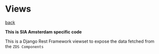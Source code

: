 # Views

[back](./readme.md)

**This is SIA Amsterdam specific code**

This is a Django Rest Framework viewset to expose the data fetched from the `ZDS Components`
